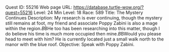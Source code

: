 Quest ID: 55216
Web page URL: https://database.turtle-wow.org/?quest=55216
Level: 24
Min Level: 18
Race: 589
Title: The Mystery Continues
Description: My research is ever continuing, though the mystery still remains at foot, my friend and associate Poppy Zabini is also a mage within the region.$B$BHe too has been researching into this matter, though I do believe his time is much more occupied then mine.$B$BWould you please head to meet with him? He is currently located just a small walk north to the manor with the blue roof.
Objective: Speak with Poppy Zabini.
